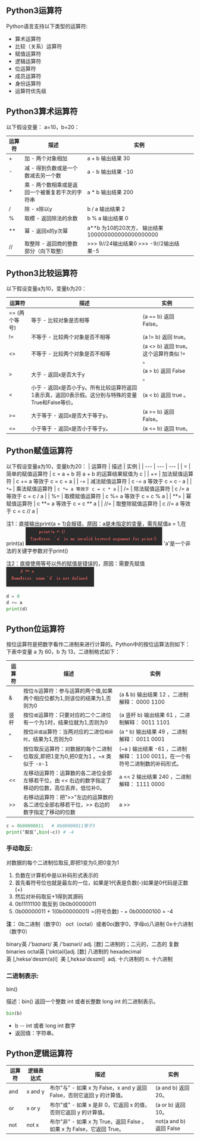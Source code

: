 ## Python3运算符

Python语言支持以下类型的运算符:
* 算术运算符
* 比较（关系）运算符
* 赋值运算符
* 逻辑运算符
* 位运算符
* 成员运算符
* 身份运算符
* 运算符优先级

## Python3算术运算符
以下假设变量： a=10，b=20：

| 运算符 | 描述 | 实例 |
| --- | --- | --- |
| + | 加 - 两个对象相加 | a + b 输出结果 30 |
| - | 减 - 得到负数或是一个数减去另一个数 | a - b 输出结果 -10 |
| * | 乘 - 两个数相乘或是返回一个被重复若干次的字符串 | a * b 输出结果 200 |
| / | 除 - x除以y | b / a 输出结果 2 |
| % | 取模 - 返回除法的余数 | b % a 输出结果 0 |
| ** | 幂 - 返回x的y次幂 | a**b 为10的20次方， 输出结果 100000000000000000000 |
| // | 取整除 - 返回商的整数部分（向下取整） | >>> 9//24输出结果0 >>> -9//2输出结果-5 |

## Python3比较运算符

以下假设变量a为10，变量b为20：

| 运算符 | 描述 | 实例 |
| --- | --- | --- |
| == (两个等号) | 等于 - 比较对象是否相等 | (a == b) 返回 False。 |
| != | 不等于 - 比较两个对象是否不相等 | (a != b) 返回 true。 |
| <> | 不等于 - 比较两个对象是否不相等 | (a <> b) 返回 true。这个运算符类似 != 。 |
| > | 大于 - 返回x是否大于y | (a > b) 返回 False 。 |
| < | 小于 - 返回x是否小于y。所有比较运算符返回1表示真，返回0表示假。这分别与特殊的变量True和False等价。 | (a < b) 返回 true 。 |
| >= | 大于等于 - 返回x是否大于等于y。 | (a >= b) 返回 False。 |
| <= | 小于等于 - 返回x是否小于等于y。 | (a <= b) 返回 true。 |

## Python赋值运算符

以下假设变量a为10，变量b为20：
| 运算符 | 描述 | 实例 |
| --- | --- | --- |
| = | 简单的赋值运算符 | c = a + b 将 a + b 的运算结果赋值为 c |
| += | 加法赋值运算符 | c += a 等效于 c = c + a |
| -= | 减法赋值运算符 | c -= a 等效于 c = c - a |
| `*=` | 乘法赋值运算符 | `c *= a 等效于 c = c * a` |
| /= | 除法赋值运算符 | c /= a 等效于 c = c / a |
| %= | 取模赋值运算符 | c %= a 等效于 c = c % a |
| **= | 幂赋值运算符 | c **= a 等效于 c = c ** a |
| //= | 取整除赋值运算符 | c //= a 等效于 c = c // a |

注1：直接输出print(a = 1)会报错，原因：a是未指定的变量，需先赋值a = 1,在print(a)
<img src='./img/=.png' />
'a'是一个非法的关键字参数对于print()

注2：直接使用等号以外的赋值是错误的，原因：需要先赋值
<img src='./img/fz.png' />
```python
d = 0
d += a
print(d)
```

## Python位运算符

按位运算符是把数字看作二进制来进行计算的。Python中的按位运算法则如下：
下表中变量 a 为 60，b 为 13，二进制格式如下：

| 运算符 | 描述 | 实例 |
| --- | --- | --- |
| & | 按位`与`运算符：参与运算的两个值,如果两个相应位都为1,则该位的结果为1,否则为0 | (a & b) 输出结果 12 ，二进制解释： 0000 1100 |
| 竖杆 | 按位`或`运算符：只要对应的二个二进位有一个为1时，结果位就为1,否则为0 | (a 竖杆 b) 输出结果 61 ，二进制解释： 0011 1101 |
| ^ | 按位`异或运`算符：当两对应的二进位`相异时`，结果为1,否则为0 | (a ^ b) 输出结果 49 ，二进制解释： 0011 0001 |
| ~ | 按位取反运算符：对数据的每个二进制位取反,即把1变为0,把0变为1 。~x 类似于 -x-1 | (~a ) 输出结果 -61 ，二进制解释： 1100 0011，在一个有符号二进制数的补码形式。 |
| << | 左移动运算符：运算数的各二进位全部左移若干位，由 << 右边的数字指定了移动的位数，高位丢弃，低位补0。 | a << 2 输出结果 240 ，二进制解释： 1111 0000 |
| >> | 右移动运算符：把">>"左边的运算数的各二进位全部右移若干位，>> 右边的数字指定了移动的位数 | a >>  |

```python
c = 0b00000011   # 0b00000011等于3
print(‘取反’,bin(~c)) # -4
```

### 手动取反:
对数据的每个二进制位取反,即把1变为0,把0变为1 
1. 负数在计算机中是以补码形式表示的
2. 首先看符号位也就是最左的一位，如果是1代表是负数(-)如果是0代码是正数(+)
3. 然后对补码取反+1得到其源码
4. 0b11111100 取反到 0b0b00000011
5. 0b00000011 + 1(0b00000001) =(符号负数) - + 0b00000100 = -4

<b>注：</b>
0b二进制（数字0）
oct（octal）或者0o(数字0，字母o)八进制
0x十六进制（数字0）

binary英 /'baɪnərɪ/ 美 /'baɪnəri/ adj. [数] 二进制的；二元的，二态的 复数 binaries
octal英 ['ɒkt(ə)l]adj. [数] 八进制的
hexadecimal英 [,heksə'desɪm(ə)l]  美 [,hɛksə'dɛsɪml]  adj. 十六进制的 n. 十六进制


### 二进制表示:

bin()

描述：bin() 返回一个整数 int 或者长整数 long int 的二进制表示。
```python
bin(b)
```
* b -- int 或者 long int 数字
* 返回值：字符串。

## Python逻辑运算符

| 运算符 | 逻辑表达式 | 描述 | 实例 |
| --- | --- | --- | --- |
| and | x and y | 布尔"与" - 如果 x 为 False，x and y 返回 False，否则它返回 y 的计算值。 | (a and b) 返回 20。|
| or | x or y | 布尔"或" - 如果 x 是非 0，它返回 x 的值，否则它返回 y 的计算值。 | (a or b) 返回 10。|
| not | not x | 布尔"非" - 如果 x 为 True，返回 False 。如果 x 为 False，它返回 True。 | not(a and b) 返回 False |
